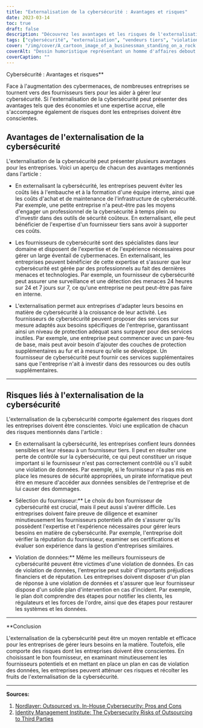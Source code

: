 ```yaml
---
title: "Externalisation de la cybersécurité : Avantages et risques"
date: 2023-03-14
toc: true
draft: false
description: "Découvrez les avantages et les risques de l'externalisation de la cybersécurité à des fournisseurs tiers et comment choisir le bon fournisseur pour votre entreprise."
tags: ["cybersécurité", "externalisation", "vendeurs tiers", "violation de données", "sélection des fournisseurs", "économies de coûts", "expertise", "évolutivité", "perte de contrôle", "incident response plan", "la gestion des risques", "sécurité des entreprises", "externalisation de la sécurité", "cybermenaces", "sécurité des réseaux", "protection des données", "gestion de la vulnérabilité", "cyberdéfense", "continuité des activités", "la sécurité de l'information"]
cover: "/img/cover/A_cartoon_image_of_a_businessman_standing_on_a_rock.png"
coverAlt: "Dessin humoristique représentant un homme d'affaires debout sur un rocher et tenant un bouclier pour protéger son entreprise des cybermenaces, avec derrière lui une rangée de vendeurs tiers proposant différents services de sécurité."
coverCaption: ""
---
```

 Cybersécurité : Avantages et risques**

Face à l'augmentation des cybermenaces, de nombreuses entreprises se tournent vers des fournisseurs tiers pour les aider à gérer leur cybersécurité. Si l'externalisation de la cybersécurité peut présenter des avantages tels que des économies et une expertise accrue, elle s'accompagne également de risques dont les entreprises doivent être conscientes.

## Avantages de l'externalisation de la cybersécurité

L'externalisation de la cybersécurité peut présenter plusieurs avantages pour les entreprises. Voici un aperçu de chacun des avantages mentionnés dans l'article :

- En externalisant la cybersécurité, les entreprises peuvent éviter les coûts liés à l'embauche et à la formation d'une équipe interne, ainsi que les coûts d'achat et de maintenance de l'infrastructure de cybersécurité. Par exemple, une petite entreprise n'a peut-être pas les moyens d'engager un professionnel de la cybersécurité à temps plein ou d'investir dans des outils de sécurité coûteux. En externalisant, elle peut bénéficier de l'expertise d'un fournisseur tiers sans avoir à supporter ces coûts.

- Les fournisseurs de cybersécurité sont des spécialistes dans leur domaine et disposent de l'expertise et de l'expérience nécessaires pour gérer un large éventail de cybermenaces. En externalisant, les entreprises peuvent bénéficier de cette expertise et s'assurer que leur cybersécurité est gérée par des professionnels au fait des dernières menaces et technologies. Par exemple, un fournisseur de cybersécurité peut assurer une surveillance et une détection des menaces 24 heures sur 24 et 7 jours sur 7, ce qu'une entreprise ne peut peut-être pas faire en interne.

- L'externalisation permet aux entreprises d'adapter leurs besoins en matière de cybersécurité à la croissance de leur activité. Les fournisseurs de cybersécurité peuvent proposer des services sur mesure adaptés aux besoins spécifiques de l'entreprise, garantissant ainsi un niveau de protection adéquat sans surpayer pour des services inutiles. Par exemple, une entreprise peut commencer avec un pare-feu de base, mais peut avoir besoin d'ajouter des couches de protection supplémentaires au fur et à mesure qu'elle se développe. Un fournisseur de cybersécurité peut fournir ces services supplémentaires sans que l'entreprise n'ait à investir dans des ressources ou des outils supplémentaires.

______

## Risques liés à l'externalisation de la cybersécurité

L'externalisation de la cybersécurité comporte également des risques dont les entreprises doivent être conscientes. Voici une explication de chacun des risques mentionnés dans l'article :

- En externalisant la cybersécurité, les entreprises confient leurs données sensibles et leur réseau à un fournisseur tiers. Il peut en résulter une perte de contrôle sur la cybersécurité, ce qui peut constituer un risque important si le fournisseur n'est pas correctement contrôlé ou s'il subit une violation de données. Par exemple, si le fournisseur n'a pas mis en place les mesures de sécurité appropriées, un pirate informatique peut être en mesure d'accéder aux données sensibles de l'entreprise et de lui causer des dommages.

- Sélection du fournisseur:** Le choix du bon fournisseur de cybersécurité est crucial, mais il peut aussi s'avérer difficile. Les entreprises doivent faire preuve de diligence et examiner minutieusement les fournisseurs potentiels afin de s'assurer qu'ils possèdent l'expertise et l'expérience nécessaires pour gérer leurs besoins en matière de cybersécurité. Par exemple, l'entreprise doit vérifier la réputation du fournisseur, examiner ses certifications et évaluer son expérience dans la gestion d'entreprises similaires.

- Violation de données:** Même les meilleurs fournisseurs de cybersécurité peuvent être victimes d'une violation de données. En cas de violation de données, l'entreprise peut subir d'importants préjudices financiers et de réputation. Les entreprises doivent disposer d'un plan de réponse à une violation de données et s'assurer que leur fournisseur dispose d'un solide plan d'intervention en cas d'incident. Par exemple, le plan doit comprendre des étapes pour notifier les clients, les régulateurs et les forces de l'ordre, ainsi que des étapes pour restaurer les systèmes et les données.

______

**Conclusion

L'externalisation de la cybersécurité peut être un moyen rentable et efficace pour les entreprises de gérer leurs besoins en la matière. Toutefois, elle comporte des risques dont les entreprises doivent être conscientes. En choisissant le bon fournisseur, en examinant minutieusement les fournisseurs potentiels et en mettant en place un plan en cas de violation des données, les entreprises peuvent atténuer ces risques et récolter les fruits de l'externalisation de la cybersécurité.

______

**Sources:**

1. [Nordlayer: Outsourced vs. In-House Cybersecurity: Pros and Cons](https://nordlayer.com/blog/outsourced-vs-in-house-cybersecurity-pros-and-cons/)
2. [Identity Management Institute: The Cybersecurity Risks of Outsourcing to Third Parties](https://identitymanagementinstitute.org/the-cybersecurity-risks-of-outsourcing-to-third-parties/)
